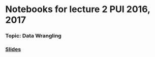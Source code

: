 # Notebooks for lecture 2 PUI 2016, 2017
### Topic: Data Wrangling
### [Slides](https://github.com/fedhere/UInotebooks/blob/master/slides2017/UI2_2017.pdf)
